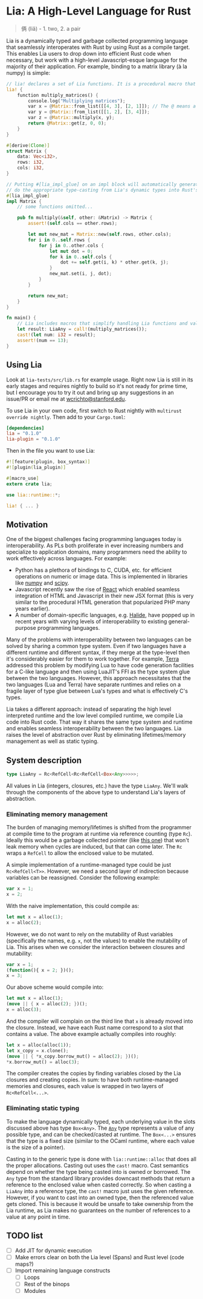 # Lia: A High-Level Language for Rust

> 俩 (liǎ) - 1. two, 2. a pair

Lia is a dynamically typed and garbage collected programming language that seamlessly interoperates with Rust by using Rust as a compile target. This enables Lia users to drop down into efficient Rust code when necessary, but work with a high-level Javascript-esque language for the majority of their application. For example, binding to a matrix library (à la numpy) is simple:

```rust
// lia! declares a set of Lia functions. It is a procedural macro that compiles Lia into Rust.
lia! {
    function multiply_matrices() {
        console.log("Multiplying matrices");
        var x = @Matrix::from_list([[4, 3], [2, 1]]); // The @ means a foreign (Rust) function
        var y = @Matrix::from_list([[1, 2], [3, 4]]);
        var z = @Matrix::multiply(x, y);
        return @Matrix::get(z, 0, 0);
    }
}

#[derive(Clone)]
struct Matrix {
    data: Vec<i32>,
    rows: i32,
    cols: i32,
}

// Putting #[lia_impl_glue] on an impl block will automatically generate functions that
// do the appropriate type-casting from Lia's dynamic types into Rust's static types.
#[lia_impl_glue]
impl Matrix {
    // some functions omitted...

    pub fn multiply(&self, other: &Matrix) -> Matrix {
        assert!(self.cols == other.rows);

        let mut new_mat = Matrix::new(self.rows, other.cols);
        for i in 0..self.rows {
            for j in 0..other.cols {
                let mut dot = 0;
                for k in 0..self.cols {
                    dot += self.get(i, k) * other.get(k, j);
                }
                new_mat.set(i, j, dot);
            }
        }

        return new_mat;
    }
}

fn main() {
    // Lia includes macros that simplify handling Lia functions and values in Rust.
    let result: LiaAny = call!(multiply_matrices());
    cast!(let num: i32 = result);
    assert!(num == 13);
}
```

## Using Lia

Look at `lia-tests/src/lib.rs` for example usage. Right now Lia is still in its early stages and requires nightly to build so it's not ready for prime time, but I encourage you to try it out and bring up any suggestions in an issue/PR or email me at [wcrichto@stanford.edu](mailto:wcrichto@stanford.edu).

To use Lia in your own code, first switch to Rust nightly with `multirust override nightly`. Then add to your `Cargo.toml`:

```toml
[dependencies]
lia = "0.1.0"
lia-plugin = "0.1.0"
```

Then in the file you want to use Lia:

```rust
#![feature(plugin, box_syntax)]
#![plugin(lia_plugin)]

#[macro_use]
extern crate lia;

use lia::runtime::*;

lia! { ... }
```

## Motivation

One of the biggest challenges facing programming languages today is interoperability. As PLs both proliferate in ever increasing numbers and specialize to application domains, many programmers need the ability to work effectively across languages. For example:

* Python has a plethora of bindings to C, CUDA, etc. for efficient operations on numeric or image data. This is implemented in libraries like [numpy](http://www.numpy.org/) and [scipy](http://www.scipy.org/).
* Javascript recently saw the rise of [React](http://reactjs.org/) which enabled seamless integration of HTML and Javascript in their new JSX format (this is very similar to the procedural HTML generation that popularized PHP many years earlier).
* A number of domain-specific languages, e.g. [Halide](http://halide-lang.org/), have popped up in recent years with varying levels of interoperability to existing general-purpose programming languages.

Many of the problems with interoperability between two languages can be solved by sharing a common type system. Even if two languages have a different runtime and different syntax, if they merge at the type-level then it's considerably easier for them to work together. For example, [Terra](http://terralang.org) addressed this problem by modifying Lua to have code generation facilities for a C-like language and then using LuaJIT's FFI as the type system glue between the two languages. However, this approach necessitates that the two languages (Lua and Terra) have separate runtimes and relies on a fragile layer of type glue between Lua's types and what is effectively C's types.

Lia takes a different approach: instead of separating the high level interpreted runtime and the low level compiled runtime, we compile Lia code into Rust code. That way it shares the same type system and runtime and enables seamless interoperability between the two languages. Lia raises the level of abstraction over Rust by eliminating lifetimes/memory management as well as static typing.

## System description

```rust
type LiaAny = Rc<RefCell<Rc<RefCell<Box<Any>>>>>;
```

All values in Lia (integers, closures, etc.) have the type `LiaAny`. We'll walk through the components of the above type to understand Lia's layers of abstraction.

### Eliminating memory management

The burden of managing memory/lifetimes is shifted from the programmer at compile time to the program at runtime via reference counting (type `Rc`). Ideally this would be a garbage collected pointer (like [this one](https://github.com/Manishearth/rust-gc)) that won't leak memory when cycles are induced, but that can come later. The `Rc` wraps a `RefCell` to allow the enclosed value to be mutated.

A simple implementation of a runtime-managed type could be just `Rc<RefCell<T>>`. However, we need a second layer of indirection because variables can be reassigned. Consider the following example:

```javascript
var x = 1;
x = 2;
```

With the naive implementation, this could compile as:

```rust
let mut x = alloc(1);
x = alloc(2);
```

However, we do not want to rely on the mutability of Rust variables (specifically the names, e.g. `x`, not the values) to enable the mutability of Lia. This arises when we consider the interaction between closures and mutability:

```javascript
var x = 1;
(function(){ x = 2; })();
x = 3;
```

Our above scheme would compile into:

```rust
let mut x = alloc(1);
(move || { x = alloc(2); })();
x = alloc(3);
```

And the compiler will complain on the third line that `x` is already moved into the closure. Instead, we have each Rust name correspond to a slot that contains a value. The above example actually compiles into roughly:

```rust
let x = alloc(alloc(1));
let x_copy = x.clone();
(move || { *x_copy.borrow_mut() = alloc(2); })();
*x.borrow_mut() = alloc(3);
```

The compiler creates the copies by finding variables closed by the Lia closures and creating copies. In sum: to have both runtime-managed memories and closures, each value is wrapped in two layers of `Rc<RefCell<...>`.

### Eliminating static typing

To make the language dynamically typed, each underlying value in the slots discussed above has type `Box<Any>`. The [`Any`](http://doc.rust-lang.org/stable/std/any/index.html) type represents a value of any possible type, and can be checked/casted at runtime. The `Box<...>` ensures that the type is a fixed size (similar to the OCaml runtime, where each value is the size of a pointer).

Casting in to the generic type is done with `lia::runtime::alloc` that does all the proper allocations. Casting out uses the `cast!` macro. Cast semantics depend on whether the type being casted into is owned or borrowed. The `Any` type from the standard library provides downcast methods that return a reference to the enclosed value when casted correctly. So when casting a `LiaAny` into a reference type, the `cast!` macro just uses the given reference. However, if you want to cast into an owned type, then the referenced value gets cloned. This is because it would be unsafe to take ownership from the Lia runtime, as Lia makes no guarantees on the number of references to a value at any point in time.

## TODO list
- [ ] Add JIT for dynamic execution
- [ ] Make errors clear on both the Lia level (Spans) and Rust level (code maps?)
- [ ] Import remaining language constructs
  - [ ] Loops
  - [ ] Rest of the binops
  - [ ] Modules
